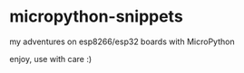 # micropython-snippets
my adventures on esp8266/esp32 boards with MicroPython

enjoy, use with care :)
